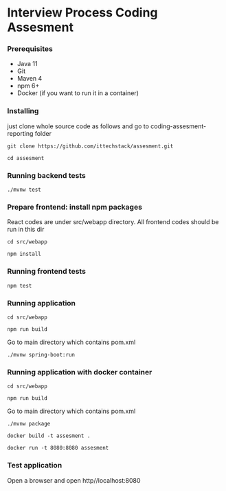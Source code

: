 
# Interview Process Coding Assesment


### Prerequisites

* Java 11
* Git
* Maven 4
* npm 6+
* Docker (if you want to run it in a container)

### Installing

just clone whole source code as follows and go to coding-assesment-reporting folder
```
git clone https://github.com/ittechstack/assesment.git
```
```
cd assesment
```

### Running backend tests

```
./mvnw test
```

### Prepare frontend: install npm packages
React codes are under src/webapp directory. All frontend codes should be run in this dir

```
cd src/webapp
```

```
npm install
```

### Running frontend tests

```
npm test
```

### Running application

```
cd src/webapp
```

```
npm run build
```
Go to main directory which contains pom.xml
```
./mvnw spring-boot:run
```

### Running application with docker container

```
cd src/webapp
```

```
npm run build
```
Go to main directory which contains pom.xml

```
./mvnw package
```

```
docker build -t assesment .
```

```
docker run -t 8080:8080 assesment
```

### Test application

Open a browser and open http//localhost:8080

